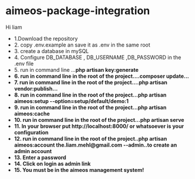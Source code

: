 # aimeos-package-integration

Hi liam 
<ul>
  <li>1.Download the repository</li>
  <li>2. copy .env.example an save it as .env in the same root </li>
  <li>3. create a database in mySQL</li>
  <li>4. Configure DB_DATABASE , DB_USERNAME ,DB_PASSWORD in the .env file</li>
  <li>5. run in command line ...<strong>php artisan key:generate</li>
  <li>6. run in command line in the root of the project....<strong>composer update...</li> 
  <li>7. run in command line in the root of the project....<strong>php artisan vendor:publish...</li>
  <li>8. run in command line in the root of the project...<strong>php artisan aimeos:setup --option=setup/default/demo:1</li>
  <li>9. run in command line in the root of the project...<strong>php artisan aimeos:cache</strong></li>
  <li>10. run in command line in the root of the project...<strong>php artisan serve</strong></li>
  <li>11. In your browser put http://localhost:8000/ or whatsoever is your configuration</li>
  <li>12. run in command line in the root of the project..<strong>php artisan aimeos:account the.liam.mehl@gmail.com --admin</strong>..to create an admin account</li>
  <li>13. Enter a password</li>
  <li>14. Click on login as admin link </li>
  <li>15. You must be in the aimeos management system!</li>
</ul>


